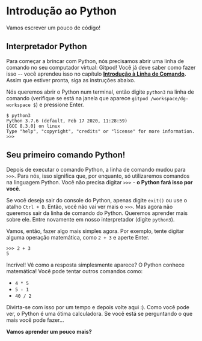 # Introdução ao Python

Vamos escrever um pouco de código!

## Interpretador Python

Para começar a brincar com Python, nós precisamos abrir uma linha de comando no seu computador virtual: Gitpod! Você já deve saber como fazer isso -- você aprendeu isso no capítulo [**Introdução à Linha de Comando**](https://taquara.gitbook.io/djangogirls/introducao-a-linha-de-comando)**.** Assim que estiver pronta, siga as instruções abaixo.

Nós queremos abrir o Python num terminal, então digite `python3` na linha de comando \(verifique se está na janela que aparece `gitpod /workspace/dg-workspace $`\) e pressione Enter.

```text
$ python3
Python 3.7.6 (default, Feb 17 2020, 11:28:59) 
[GCC 8.3.0] on linux
Type "help", "copyright", "credits" or "license" for more information.
>>> 
```

## Seu primeiro comando Python!

Depois de executar o comando Python, a linha de comando mudou para `>>>`. Para nós, isso significa que, por enquanto, só utilizaremos comandos na linguagem Python. Você não precisa digitar `>>>` - **o Python fará isso por você**. 

Se você deseja sair do console do Python, apenas digite `exit()` ou use o atalho `Ctrl + D`. Então, você não vai ver mais o `>>>`. Mas agora não queremos sair da linha de comando do Python. Queremos aprender mais sobre ele. Entre novamente em nosso interpretador \(digite `python3`\). 

Vamos, então, fazer algo mais simples agora. Por exemplo, tente digitar alguma operação matemática, como `2 + 3` e aperte Enter.

```text
>>> 2 + 3
5
```

Incrível! Vê como a resposta simplesmente aparece? O Python conhece matemática! Você pode tentar outros comandos como:   
- `4 * 5`   
- `5 - 1`   
- `40 / 2` 

Divirta-se com isso por um tempo e depois volte aqui :\). Como você pode ver, o Python é uma ótima calculadora. Se você está se perguntando o que mais você pode fazer... 

**Vamos aprender um pouco mais?**

